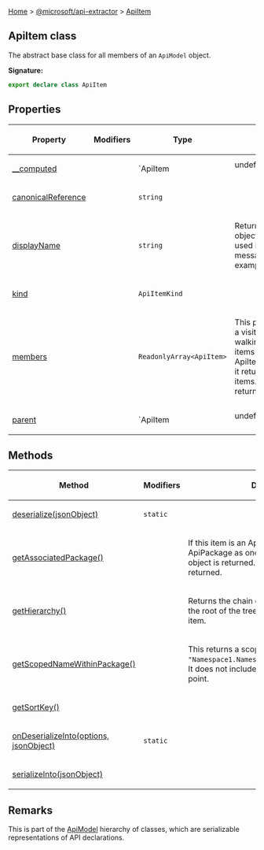 [Home](./index) &gt; [@microsoft/api-extractor](./api-extractor.md) &gt; [ApiItem](./api-extractor.apiitem.md)

## ApiItem class

The abstract base class for all members of an `ApiModel` object.

<b>Signature:</b>

```typescript
export declare class ApiItem 
```

## Properties

|  <p>Property</p> | <p>Modifiers</p> | <p>Type</p> | <p>Description</p> |
|  --- | --- | --- | --- |
|  <p>[\_\_computed](./api-extractor.apiitem.__computed.md)</p> |  | <p>`ApiItem | undefined`</p> |  |
|  <p>[canonicalReference](./api-extractor.apiitem.canonicalreference.md)</p> |  | <p>`string`</p> | <p></p> |
|  <p>[displayName](./api-extractor.apiitem.displayname.md)</p> |  | <p>`string`</p> | <p>Returns a name for this object that can be used in diagnostic messages, for example.</p> |
|  <p>[kind](./api-extractor.apiitem.kind.md)</p> |  | <p>`ApiItemKind`</p> | <p></p> |
|  <p>[members](./api-extractor.apiitem.members.md)</p> |  | <p>`ReadonlyArray<ApiItem>`</p> | <p>This property supports a visitor pattern for walking the tree. For items with ApiItemContainerMixin, it returns the contained items. Otherwise it returns an empty array.</p> |
|  <p>[parent](./api-extractor.apiitem.parent.md)</p> |  | <p>`ApiItem | undefined`</p> | <p>If this item was added to a ApiItemContainerMixin item, then this returns the container item. If this is an Parameter that was added to a method or function, then this returns the function item. Otherwise, it returns undefined.</p> |

## Methods

|  <p>Method</p> | <p>Modifiers</p> | <p>Description</p> |
|  --- | --- | --- |
|  <p>[deserialize(jsonObject)](./api-extractor.apiitem.deserialize.md)</p> | <p>`static`</p> |  |
|  <p>[getAssociatedPackage()](./api-extractor.apiitem.getassociatedpackage.md)</p> |  | <p>If this item is an ApiPackage or has an ApiPackage as one of its parents, then that object is returned. Otherwise undefined is returned.</p> |
|  <p>[getHierarchy()](./api-extractor.apiitem.gethierarchy.md)</p> |  | <p>Returns the chain of ancestors, starting from the root of the tree, and ending with the this item.</p> |
|  <p>[getScopedNameWithinPackage()](./api-extractor.apiitem.getscopednamewithinpackage.md)</p> |  | <p>This returns a scoped name such as `"Namespace1.Namespace2.MyClass.myMember()"`<!-- -->. It does not include the package name or entry point.</p> |
|  <p>[getSortKey()](./api-extractor.apiitem.getsortkey.md)</p> |  | <p></p> |
|  <p>[onDeserializeInto(options, jsonObject)](./api-extractor.apiitem.ondeserializeinto.md)</p> | <p>`static`</p> | <p></p> |
|  <p>[serializeInto(jsonObject)](./api-extractor.apiitem.serializeinto.md)</p> |  | <p></p> |

## Remarks

This is part of the [ApiModel](./api-extractor.apimodel.md) hierarchy of classes, which are serializable representations of API declarations.

